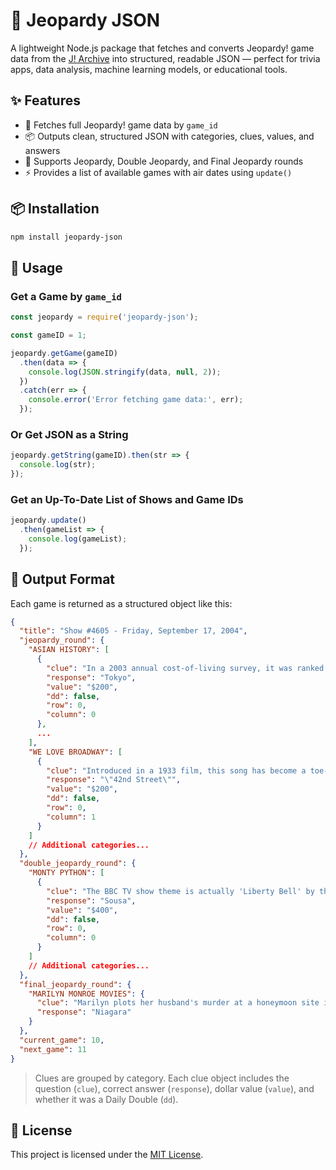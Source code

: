 # 📘 Jeopardy JSON

A lightweight Node.js package that fetches and converts Jeopardy! game data from the [J! Archive](https://j-archive.com) into structured, readable JSON — perfect for trivia apps, data analysis, machine learning models, or educational tools.

## ✨ Features

- 🔎 Fetches full Jeopardy! game data by `game_id`
- 📦 Outputs clean, structured JSON with categories, clues, values, and answers
- 🧠 Supports Jeopardy, Double Jeopardy, and Final Jeopardy rounds
- ⚡ Provides a list of available games with air dates using `update()`

## 📦 Installation

```bash
npm install jeopardy-json
```

## 🚀 Usage

### Get a Game by `game_id`

```js
const jeopardy = require('jeopardy-json');

const gameID = 1;

jeopardy.getGame(gameID)
  .then(data => {
    console.log(JSON.stringify(data, null, 2));
  })
  .catch(err => {
    console.error('Error fetching game data:', err);
  });
```

### Or Get JSON as a String

```js
jeopardy.getString(gameID).then(str => {
  console.log(str);
});
```

### Get an Up-To-Date List of Shows and Game IDs

```js
jeopardy.update()
  .then(gameList => {
    console.log(gameList);
  });
```

## 📂 Output Format

Each game is returned as a structured object like this:

```json
{
  "title": "Show #4605 - Friday, September 17, 2004",
  "jeopardy_round": {
    "ASIAN HISTORY": [
      {
        "clue": "In a 2003 annual cost-of-living survey, it was ranked as the world's most expensive city",
        "response": "Tokyo",
        "value": "$200",
        "dd": false,
        "row": 0,
        "column": 0
      },
      ...
    ],
    "WE LOVE BROADWAY": [
      {
        "clue": "Introduced in a 1933 film, this song has become a toe-tapping favorite on Broadway",
        "response": "\"42nd Street\"",
        "value": "$200",
        "dd": false,
        "row": 0,
        "column": 1
      }
    ]
    // Additional categories...
  },
  "double_jeopardy_round": {
    "MONTY PYTHON": [
      {
        "clue": "The BBC TV show theme is actually 'Liberty Bell' by this American marching bandmaster",
        "response": "Sousa",
        "value": "$400",
        "dd": false,
        "row": 0,
        "column": 0
      }
    ]
    // Additional categories...
  },
  "final_jeopardy_round": {
    "MARILYN MONROE MOVIES": {
      "clue": "Marilyn plots her husband's murder at a honeymoon site in this, her only film with a 1-word title",
      "response": "Niagara"
    }
  },
  "current_game": 10,
  "next_game": 11
}
```

> Clues are grouped by category. Each clue object includes the question (`clue`), correct answer (`response`), dollar value (`value`), and whether it was a Daily Double (`dd`).

## 📝 License

This project is licensed under the [MIT License](LICENSE).
